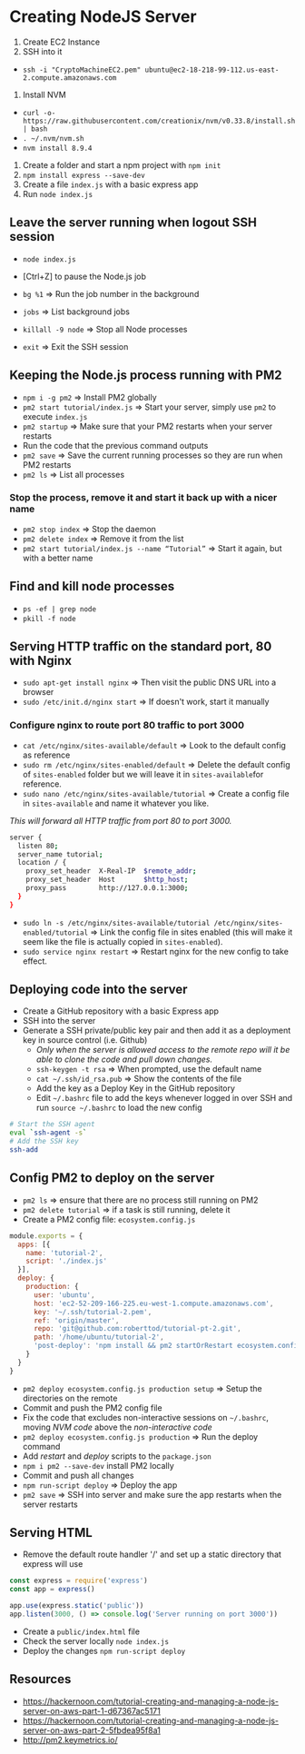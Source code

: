 # Creating NodeJS Server

1. Create EC2 Instance
1. SSH into it

- `ssh -i "CryptoMachineEC2.pem" ubuntu@ec2-18-218-99-112.us-east-2.compute.amazonaws.com`

1. Install NVM

- `curl -o- https://raw.githubusercontent.com/creationix/nvm/v0.33.8/install.sh | bash`
- `. ~/.nvm/nvm.sh`
- `nvm install 8.9.4`

1. Create a folder and start a npm project with `npm init`
1. `npm install express --save-dev`
1. Create a file `index.js` with a basic express app
1. Run `node index.js`

## Leave the server running when logout SSH session

- `node index.js`
- [Ctrl+Z] to pause the Node.js job
- `bg %1` => Run the job number in the background
- `jobs` => List background jobs

- `killall -9 node` => Stop all Node processes
- `exit` => Exit the SSH session

## Keeping the Node.js process running with PM2

- `npm i -g pm2` => Install PM2 globally
- `pm2 start tutorial/index.js` => Start your server, simply use `pm2` to execute `index.js`
- `pm2 startup` => Make sure that your PM2 restarts when your server restarts
- Run the code that the previous command outputs
- `pm2 save` => Save the current running processes so they are run when PM2 restarts
- `pm2 ls` => List all processes

### Stop the process, remove it and start it back up with a nicer name

- `pm2 stop index` => Stop the daemon
- `pm2 delete index` => Remove it from the list
- `pm2 start tutorial/index.js --name “Tutorial”` => Start it again, but with a better name

## Find and kill node processes

- `ps -ef | grep node`
- `pkill -f node`

## Serving HTTP traffic on the standard port, 80 with Nginx

- `sudo apt-get install nginx` => Then visit the public DNS URL into a browser
- `sudo /etc/init.d/nginx start` => If doesn't work, start it manually

### Configure nginx to route port 80 traffic to port 3000

- `cat /etc/nginx/sites-available/default` => Look to the default config as reference
- `sudo rm /etc/nginx/sites-enabled/default` => Delete the default config of `sites-enabled` folder but we will leave it in `sites-available`for reference.
- `sudo nano /etc/nginx/sites-available/tutorial` => Create a config file in `sites-available` and name it whatever you like.

*This will forward all HTTP traffic from port 80 to port 3000.*

```bash
server {
  listen 80;
  server_name tutorial;
  location / {
    proxy_set_header  X-Real-IP  $remote_addr;
    proxy_set_header  Host       $http_host;
    proxy_pass        http://127.0.0.1:3000;
  }
}
```

- `sudo ln -s /etc/nginx/sites-available/tutorial /etc/nginx/sites-enabled/tutorial` => Link the config file in sites enabled (this will make it seem like the file is actually copied in `sites-enabled`).
- `sudo service nginx restart` => Restart nginx for the new config to take effect.

## Deploying code into the server

- Create a GitHub repository with a basic Express app
- SSH into the server
- Generate a SSH private/public key pair and then add it as a deployment key in source control (i.e. Github)
  - *Only when the server is allowed access to the remote repo will it be able to clone the code and pull down changes.*
  - `ssh-keygen -t rsa` => When prompted, use the default name
  - `cat ~/.ssh/id_rsa.pub` => Show the contents of the file
  - Add the key as a Deploy Key in the GitHub repository
  - Edit `~/.bashrc` file to add the keys whenever logged in over SSH and run `source ~/.bashrc` to load the new config

```bash
# Start the SSH agent
eval `ssh-agent -s`
# Add the SSH key
ssh-add
```

## Config PM2 to deploy on the server

- `pm2 ls` => ensure that there are no process still running on PM2
- `pm2 delete tutorial` => if a task is still running, delete it
- Create a PM2 config file: `ecosystem.config.js`

```js
module.exports = {
  apps: [{
    name: 'tutorial-2',
    script: './index.js'
  }],
  deploy: {
    production: {
      user: 'ubuntu',
      host: 'ec2-52-209-166-225.eu-west-1.compute.amazonaws.com',
      key: '~/.ssh/tutorial-2.pem',
      ref: 'origin/master',
      repo: 'git@github.com:roberttod/tutorial-pt-2.git',
      path: '/home/ubuntu/tutorial-2',
      'post-deploy': 'npm install && pm2 startOrRestart ecosystem.config.js'
    }
  }
}
```

- `pm2 deploy ecosystem.config.js production setup` => Setup the directories on the remote
- Commit and push the PM2 config file
- Fix the code that excludes non-interactive sessions on `~/.bashrc`, moving *NVM code* above the *non-interactive code*
- `pm2 deploy ecosystem.config.js production` => Run the deploy command
- Add *restart* and *deploy* scripts to the `package.json`
- `npm i pm2 --save-dev` install PM2 locally
- Commit and push all changes
- `npm run-script deploy` => Deploy the app
- `pm2 save` => SSH into server and make sure the app restarts when the server restarts

## Serving HTML

- Remove the default route handler '/' and set up a static directory that express will use

```js
const express = require('express')
const app = express()

app.use(express.static('public'))
app.listen(3000, () => console.log('Server running on port 3000'))
```

- Create a `public/index.html` file
- Check the server locally `node index.js`
- Deploy the changes `npm run-script deploy`

## Resources

- https://hackernoon.com/tutorial-creating-and-managing-a-node-js-server-on-aws-part-1-d67367ac5171
- https://hackernoon.com/tutorial-creating-and-managing-a-node-js-server-on-aws-part-2-5fbdea95f8a1
- http://pm2.keymetrics.io/